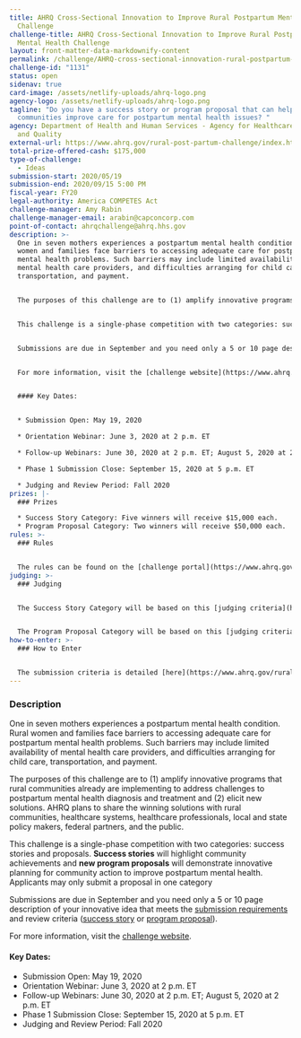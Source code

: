 ```yaml
---
title: AHRQ Cross-Sectional Innovation to Improve Rural Postpartum Mental Health
  Challenge
challenge-title: AHRQ Cross-Sectional Innovation to Improve Rural Postpartum
  Mental Health Challenge
layout: front-matter-data-markdownify-content
permalink: /challenge/AHRQ-cross-sectional-innovation-rural-postpartum-mental-health-challenge/
challenge-id: "1131"
status: open
sidenav: true
card-image: /assets/netlify-uploads/ahrq-logo.png
agency-logo: /assets/netlify-uploads/ahrq-logo.png
tagline: "Do you have a success story or program proposal that can help rural
  communities improve care for postpartum mental health issues? "
agency: Department of Health and Human Services - Agency for Healthcare Research
  and Quality
external-url: https://www.ahrq.gov/rural-post-partum-challenge/index.html
total-prize-offered-cash: $175,000
type-of-challenge:
  - Ideas
submission-start: 2020/05/19
submission-end: 2020/09/15 5:00 PM
fiscal-year: FY20
legal-authority: America COMPETES Act
challenge-manager: Amy Rabin
challenge-manager-email: arabin@capconcorp.com
point-of-contact: ahrqchallenge@ahrq.hhs.gov
description: >-
  One in seven mothers experiences a postpartum mental health condition. Rural
  women and families face barriers to accessing adequate care for postpartum
  mental health problems. Such barriers may include limited availability of
  mental health care providers, and difficulties arranging for child care,
  transportation, and payment.


  The purposes of this challenge are to (1) amplify innovative programs that rural communities already are implementing to address challenges to postpartum mental health diagnosis and treatment and (2) elicit new solutions. AHRQ plans to share the winning solutions with rural communities, healthcare systems, healthcare professionals, local and state policy makers, federal partners, and the public. 


  This challenge is a single-phase competition with two categories: success stories and proposals. **Success stories** will highlight community achievements and **new program proposals** will demonstrate innovative planning for community action to improve postpartum mental health. Applicants may only submit a proposal in one category 


  Submissions are due in September and you need only a 5 or 10 page description of your innovative idea that meets the [submission requirements](https://www.ahrq.gov/rural-post-partum-challenge/how-to-enter.html) and review criteria ([success story](https://www.ahrq.gov/rural-post-partum-challenge/category1.html) or [program proposal](https://www.ahrq.gov/rural-post-partum-challenge/category2.html)).


  For more information, visit the [challenge website](https://www.ahrq.gov/rural-post-partum-challenge/index.html).


  #### Key Dates: 


  * Submission Open: May 19, 2020

  * Orientation Webinar: June 3, 2020 at 2 p.m. ET

  * Follow-up Webinars: June 30, 2020 at 2 p.m. ET; August 5, 2020 at 2 p.m. ET

  * Phase 1 Submission Close: September 15, 2020 at 5 p.m. ET

  * Judging and Review Period: Fall 2020
prizes: |-
  ### Prizes

  * Success Story Category: Five winners will receive $15,000 each. 
  * Program Proposal Category: Two winners will receive $50,000 each.
rules: >-
  ### Rules


  The rules can be found on the [challenge portal](https://www.ahrq.gov/rural-post-partum-challenge/rules.html).
judging: >-
  ### Judging


  The Success Story Category will be based on this [judging criteria](https://www.ahrq.gov/rural-post-partum-challenge/category1.html).  


  The Program Proposal Category will be based on this [judging criteria](https://www.ahrq.gov/rural-post-partum-challenge/category2.html).
how-to-enter: >-
  ### How to Enter


  The submission criteria is detailed [here](https://www.ahrq.gov/rural-post-partum-challenge/how-to-enter.html). Competitors can enter the Challenge through the Bestincrowd portal [here](https://bestincrowd.com/home/challenge-details/ahrq-cross-sectional-innovation-to-improve-rural-postpartum-mental-health-challenge).
---
```

### Description 

One in seven mothers experiences a postpartum mental health condition. Rural women and families face barriers to accessing adequate care for postpartum mental health problems. Such barriers may include limited availability of mental health care providers, and difficulties arranging for child care, transportation, and payment.

The purposes of this challenge are to (1) amplify innovative programs that rural communities already are implementing to address challenges to postpartum mental health diagnosis and treatment and (2) elicit new solutions. AHRQ plans to share the winning solutions with rural communities, healthcare systems, healthcare professionals, local and state policy makers, federal partners, and the public. 

This challenge is a single-phase competition with two categories: success stories and proposals. **Success stories** will highlight community achievements and **new program proposals** will demonstrate innovative planning for community action to improve postpartum mental health. Applicants may only submit a proposal in one category 

Submissions are due in September and you need only a 5 or 10 page description of your innovative idea that meets the [submission requirements](https://www.ahrq.gov/rural-post-partum-challenge/how-to-enter.html) and review criteria ([success story](https://www.ahrq.gov/rural-post-partum-challenge/category1.html) or [program proposal](https://www.ahrq.gov/rural-post-partum-challenge/category2.html)).

For more information, visit the [challenge website](https://www.ahrq.gov/rural-post-partum-challenge/index.html).

#### Key Dates: 

* Submission Open: May 19, 2020
* Orientation Webinar: June 3, 2020 at 2 p.m. ET
* Follow-up Webinars: June 30, 2020 at 2 p.m. ET; August 5, 2020 at 2 p.m. ET
* Phase 1 Submission Close: September 15, 2020 at 5 p.m. ET
* Judging and Review Period: Fall 2020